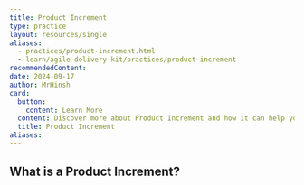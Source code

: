 ```yaml
---
title: Product Increment
type: practice
layout: resources/single
aliases:
  - practices/product-increment.html
  - learn/agile-delivery-kit/practices/product-increment
recommendedContent:
date: 2024-09-17
author: MrHinsh
card:
  button:
    content: Learn More
  content: Discover more about Product Increment and how it can help you in your Agile journey!
  title: Product Increment
aliases:
---
```


## What is a Product Increment?
